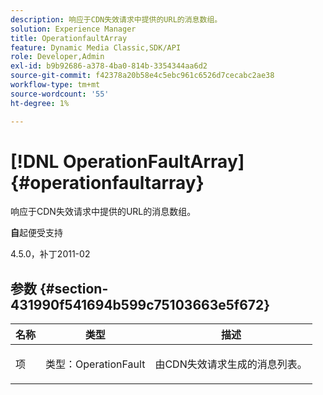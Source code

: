 ```yaml
---
description: 响应于CDN失效请求中提供的URL的消息数组。
solution: Experience Manager
title: OperationfaultArray
feature: Dynamic Media Classic,SDK/API
role: Developer,Admin
exl-id: b9b92686-a378-4ba0-814b-3354344aa6d2
source-git-commit: f42378a20b58e4c5ebc961c6526d7cecabc2ae38
workflow-type: tm+mt
source-wordcount: '55'
ht-degree: 1%

---
```


# [!DNL OperationFaultArray]{#operationfaultarray}

响应于CDN失效请求中提供的URL的消息数组。

**自**&#x200B;起便受支持

4.5.0，补丁2011-02

## 参数 {#section-431990f541694b599c75103663e5f672}

<table id="table_C8AEAC1759E144499557ECEBDAF740B9"> 
 <thead> 
  <tr> 
   <th class="entry"> <b>名称</b> </th> 
   <th class="entry"> <b>类型</b> </th> 
   <th class="entry"> <b>描述</b> </th> 
  </tr> 
 </thead>
 <tbody> 
  <tr valign="top"> 
   <td> <p> <span class="codeph"> <span class="varname">项</span> </span> </p> </td> 
   <td> <p> <span class="codeph">类型：OperationFault</span> </p> </td> 
   <td> <p> 由CDN失效请求生成的消息列表。 </p> </td> 
  </tr> 
 </tbody> 
</table>
